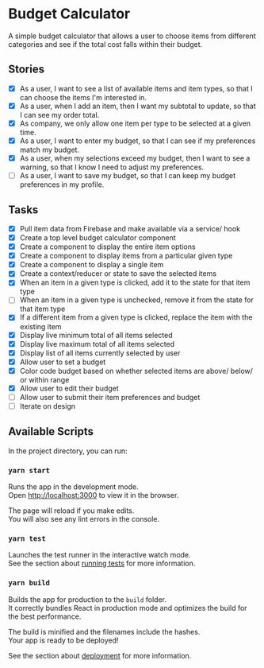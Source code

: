 # Budget Calculator

A simple budget calculator that allows a user to choose items from different categories and see if the total cost falls within their budget.

## Stories

- [x] As a user, I want to see a list of available items and item types, so that I can choose the items I'm interested in.
- [x] As a user, when I add an item, then I want my subtotal to update, so that I can see my order total.
- [x] As company, we only allow one item per type to be selected at a given time.
- [x] As a user, I want to enter my budget, so that I can see if my preferences match my budget.
- [x] As a user, when my selections exceed my budget, then I want to see a warning, so that I know I need to adjust my preferences.
- [ ] As a user, I want to save my budget, so that I can keep my budget preferences in my profile.

## Tasks

- [x] Pull item data from Firebase and make available via a service/ hook
- [x] Create a top level budget calculator component
- [x] Create a component to display the entire item options
- [x] Create a component to display items from a particular given type
- [x] Create a component to display a single item
- [x] Create a context/reducer or state to save the selected items
- [x] When an item in a given type is clicked, add it to the state for that item type
- [ ] When an item in a given type is unchecked, remove it from the state for that item type
- [x] If a different item from a given type is clicked, replace the item with the existing item
- [x] Display live minimum total of all items selected
- [x] Display live maximum total of all items selected
- [x] Display list of all items currently selected by user
- [x] Allow user to set a budget
- [x] Color code budget based on whether selected items are above/ below/ or within range
- [x] Allow user to edit their budget
- [ ] Allow user to submit their item preferences and budget
- [ ] Iterate on design

## Available Scripts

In the project directory, you can run:

### `yarn start`

Runs the app in the development mode.\
Open [http://localhost:3000](http://localhost:3000) to view it in the browser.

The page will reload if you make edits.\
You will also see any lint errors in the console.

### `yarn test`

Launches the test runner in the interactive watch mode.\
See the section about [running tests](https://facebook.github.io/create-react-app/docs/running-tests) for more information.

### `yarn build`

Builds the app for production to the `build` folder.\
It correctly bundles React in production mode and optimizes the build for the best performance.

The build is minified and the filenames include the hashes.\
Your app is ready to be deployed!

See the section about [deployment](https://facebook.github.io/create-react-app/docs/deployment) for more information.
